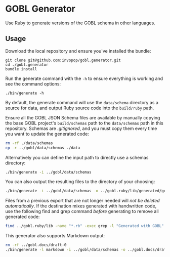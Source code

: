 # GOBL Generator

Use Ruby to generate versions of the GOBL schema in other languages.

## Usage

Download the local repository and ensure you've installed the bundle:

```
git clone git@github.com:invopop/gobl.generator.git
cd ./gobl.generator
bundle install
```

Run the generate command with the `-h` to ensure everything is working and see the command options:

```
./bin/generate -h
```

By default, the generate command will use the `data/schema` directory as a source for data, and output Ruby source code into the `build/ruby` path.

Ensure all the GOBL JSON Schema files are available by manually copying the base GOBL project's `build/schemas` path to the `data/schemas` path in this repository. Schemas are _.gitignored_, and you must copy them every time you want to update the generated code:

```bash
rm -rf ./data/schemas
cp -r ../gobl/data/schemas ./data
```

Alternatively you can define the input path to directly use a schemas directory:

```bash
./bin/generate -i ../gobl/data/schemas
```

You can also output the resulting files to the directory of your choosing:

```bash
./bin/generate -i ../gobl/data/schemas -o ../gobl.ruby/lib/generated/gobl
```

Files from a previous export that are not longer needed will *not be deleted automatically*. If the destination mixes generated with handwritten code, use the following find and grep command *before* generating to remove all generated code:

```bash
find ../gobl.ruby/lib -name "*.rb" -exec grep -l "Generated with GOBL" {} \; | xargs rm
```

This generator also supports Markdown output:

```bash
rm -rf ../gobl.docs/draft-0
./bin/generate -l markdown -i ../gobl/data/schemas -o ../gobl.docs/draft-0
```
